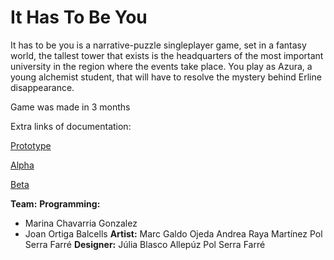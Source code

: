 # It Has To Be You
It has to be you is a narrative-puzzle singleplayer game, set in a fantasy world, the tallest tower that exists is the headquarters of the most important university in the region where the events take place. You play as Azura, a young alchemist student, that will have to resolve the mystery behind Erline disappearance.

Game was made in 3 months

Extra links of documentation:

[Prototype](https://www.youtube.com/watch?v=bjLBX1HoCGU&)

[Alpha](https://www.youtube.com/watch?v=OTp4gB4HM-s)

[Beta](https://www.youtube.com/watch?v=pACD8Rn3Wew)

**Team:**
**Programming:**
- Marina Chavarria Gonzalez
- Joan Ortiga Balcells
**Artist:**
Marc Galdo Ojeda
Andrea Raya Martínez
Pol Serra Farré
**Designer:**
Júlia Blasco Allepúz
Pol Serra Farré
